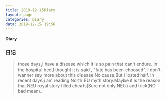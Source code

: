 ```yaml
---
title: 2019-12-15Diary
layout: page
categories: Diary
data: 2019-12-15 19:56
---
```

__Diary__
### 日记
> those days,I have a disease which it is so pain that can't endure.
> In the hospital bed,I thought it is said , "fate has been choosed".
> I don't wanner say more about this disease.No cause.But I losted half.
> In recent days,i am reading North EU myth story.Maybe it is the reason
> that NEU royal story filled cheats(Sure not only NEU) and trick(NO bad mean).
